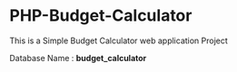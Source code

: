 # PHP-Budget-Calculator
This is a Simple Budget Calculator  web application Project

Database Name : <strong>budget_calculator</strong>
